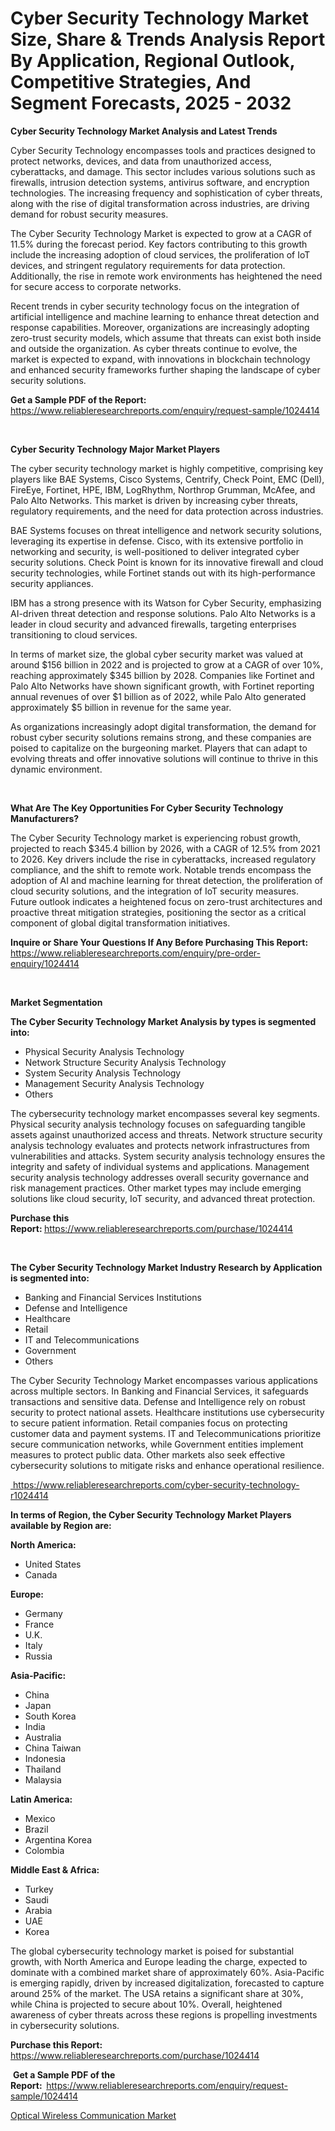 <p><h1>Cyber Security Technology Market Size, Share & Trends Analysis Report By Application, Regional Outlook, Competitive Strategies, And Segment Forecasts, 2025 - 2032</h1></p><p><strong>Cyber Security Technology Market Analysis and Latest Trends</strong></p>
<p><p>Cyber Security Technology encompasses tools and practices designed to protect networks, devices, and data from unauthorized access, cyberattacks, and damage. This sector includes various solutions such as firewalls, intrusion detection systems, antivirus software, and encryption technologies. The increasing frequency and sophistication of cyber threats, along with the rise of digital transformation across industries, are driving demand for robust security measures.</p><p>The Cyber Security Technology Market is expected to grow at a CAGR of 11.5% during the forecast period. Key factors contributing to this growth include the increasing adoption of cloud services, the proliferation of IoT devices, and stringent regulatory requirements for data protection. Additionally, the rise in remote work environments has heightened the need for secure access to corporate networks.</p><p>Recent trends in cyber security technology focus on the integration of artificial intelligence and machine learning to enhance threat detection and response capabilities. Moreover, organizations are increasingly adopting zero-trust security models, which assume that threats can exist both inside and outside the organization. As cyber threats continue to evolve, the market is expected to expand, with innovations in blockchain technology and enhanced security frameworks further shaping the landscape of cyber security solutions.</p></p>
<p><strong>Get a Sample PDF of the Report:&nbsp;</strong> <a href="https://www.reliableresearchreports.com/enquiry/request-sample/1024414?utm_campaign=2216&utm_medium=2&utm_source=Github&utm_content=ia&utm_term=06032025&utm_id=cyber-security-technology">https://www.reliableresearchreports.com/enquiry/request-sample/1024414</a></p>
<p>&nbsp;</p>
<p><strong>Cyber Security Technology Major Market Players</strong></p>
<p><p>The cyber security technology market is highly competitive, comprising key players like BAE Systems, Cisco Systems, Centrify, Check Point, EMC (Dell), FireEye, Fortinet, HPE, IBM, LogRhythm, Northrop Grumman, McAfee, and Palo Alto Networks. This market is driven by increasing cyber threats, regulatory requirements, and the need for data protection across industries.</p><p>BAE Systems focuses on threat intelligence and network security solutions, leveraging its expertise in defense. Cisco, with its extensive portfolio in networking and security, is well-positioned to deliver integrated cyber security solutions. Check Point is known for its innovative firewall and cloud security technologies, while Fortinet stands out with its high-performance security appliances.</p><p>IBM has a strong presence with its Watson for Cyber Security, emphasizing AI-driven threat detection and response solutions. Palo Alto Networks is a leader in cloud security and advanced firewalls, targeting enterprises transitioning to cloud services.</p><p>In terms of market size, the global cyber security market was valued at around $156 billion in 2022 and is projected to grow at a CAGR of over 10%, reaching approximately $345 billion by 2028. Companies like Fortinet and Palo Alto Networks have shown significant growth, with Fortinet reporting annual revenues of over $1 billion as of 2022, while Palo Alto generated approximately $5 billion in revenue for the same year.</p><p>As organizations increasingly adopt digital transformation, the demand for robust cyber security solutions remains strong, and these companies are poised to capitalize on the burgeoning market. Players that can adapt to evolving threats and offer innovative solutions will continue to thrive in this dynamic environment.</p></p>
<p>&nbsp;</p>
<p><strong>What Are The Key Opportunities For Cyber Security Technology Manufacturers?</strong></p>
<p><p>The Cyber Security Technology market is experiencing robust growth, projected to reach $345.4 billion by 2026, with a CAGR of 12.5% from 2021 to 2026. Key drivers include the rise in cyberattacks, increased regulatory compliance, and the shift to remote work. Notable trends encompass the adoption of AI and machine learning for threat detection, the proliferation of cloud security solutions, and the integration of IoT security measures. Future outlook indicates a heightened focus on zero-trust architectures and proactive threat mitigation strategies, positioning the sector as a critical component of global digital transformation initiatives.</p></p>
<p><strong>Inquire or Share Your Questions If Any Before Purchasing This Report:</strong> <a href="https://www.reliableresearchreports.com/enquiry/pre-order-enquiry/1024414?utm_campaign=2216&utm_medium=2&utm_source=Github&utm_content=ia&utm_term=06032025&utm_id=cyber-security-technology">https://www.reliableresearchreports.com/enquiry/pre-order-enquiry/1024414</a></p>
<p>&nbsp;</p>
<p><strong>Market Segmentation</strong></p>
<p><strong>The Cyber Security Technology Market Analysis by types is segmented into:</strong></p>
<p><ul><li>Physical Security Analysis Technology</li><li>Network Structure Security Analysis Technology</li><li>System Security Analysis Technology</li><li>Management Security Analysis Technology</li><li>Others</li></ul></p>
<p><p>The cybersecurity technology market encompasses several key segments. Physical security analysis technology focuses on safeguarding tangible assets against unauthorized access and threats. Network structure security analysis technology evaluates and protects network infrastructures from vulnerabilities and attacks. System security analysis technology ensures the integrity and safety of individual systems and applications. Management security analysis technology addresses overall security governance and risk management practices. Other market types may include emerging solutions like cloud security, IoT security, and advanced threat protection.</p></p>
<p><strong>Purchase this Report:&nbsp;</strong><a href="https://www.reliableresearchreports.com/purchase/1024414?utm_campaign=2216&utm_medium=2&utm_source=Github&utm_content=ia&utm_term=06032025&utm_id=cyber-security-technology">https://www.reliableresearchreports.com/purchase/1024414</a></p>
<p>&nbsp;</p>
<p><strong>The Cyber Security Technology Market Industry Research by Application is segmented into:</strong></p>
<p><ul><li>Banking and Financial Services Institutions</li><li>Defense and Intelligence</li><li>Healthcare</li><li>Retail</li><li>IT and Telecommunications</li><li>Government</li><li>Others</li></ul></p>
<p><p>The Cyber Security Technology Market encompasses various applications across multiple sectors. In Banking and Financial Services, it safeguards transactions and sensitive data. Defense and Intelligence rely on robust security to protect national assets. Healthcare institutions use cybersecurity to secure patient information. Retail companies focus on protecting customer data and payment systems. IT and Telecommunications prioritize secure communication networks, while Government entities implement measures to protect public data. Other markets also seek effective cybersecurity solutions to mitigate risks and enhance operational resilience.</p></p>
<p><a href="https://www.reliableresearchreports.com/cyber-security-technology-r1024414?utm_campaign=2216&utm_medium=2&utm_source=Github&utm_content=ia&utm_term=06032025&utm_id=cyber-security-technology">&nbsp;https://www.reliableresearchreports.com/cyber-security-technology-r1024414</a></p>
<p><strong>In terms of Region, the Cyber Security Technology Market Players available by Region are:</strong></p>
<p>
    <p> <strong> North America: </strong>
        <ul>
            <li>United States</li>
            <li>Canada</li>
        </ul>
        </p> 
    <p> <strong> Europe: </strong>
        <ul>
            <li>Germany</li>
            <li>France</li>
            <li>U.K.</li>
            <li>Italy</li>
            <li>Russia</li>
        </ul>
        </p> 
    <p> <strong> Asia-Pacific: </strong>
        <ul>
            <li>China</li>
            <li>Japan</li>
            <li>South Korea</li>
            <li>India</li>
            <li>Australia</li>
            <li>China Taiwan</li>
            <li>Indonesia</li>
            <li>Thailand</li>
            <li>Malaysia</li>
        </ul>
        </p> 
    <p> <strong> Latin America: </strong>
        <ul>
            <li>Mexico</li>
            <li>Brazil</li>
            <li>Argentina Korea</li>
            <li>Colombia</li>
        </ul>
        </p> 
    <p> <strong> Middle East & Africa: </strong>
        <ul>
            <li>Turkey</li>
            <li>Saudi</li>
            <li>Arabia</li>
            <li>UAE</li>
            <li>Korea</li>
        </ul>
    </p>
    </p>
<p><p>The global cybersecurity technology market is poised for substantial growth, with North America and Europe leading the charge, expected to dominate with a combined market share of approximately 60%. Asia-Pacific is emerging rapidly, driven by increased digitalization, forecasted to capture around 25% of the market. The USA retains a significant share at 30%, while China is projected to secure about 10%. Overall, heightened awareness of cyber threats across these regions is propelling investments in cybersecurity solutions.</p></p>
<p><strong>Purchase this Report: </strong><a href="https://www.reliableresearchreports.com/purchase/1024414?utm_campaign=2216&utm_medium=2&utm_source=Github&utm_content=ia&utm_term=06032025&utm_id=cyber-security-technology">https://www.reliableresearchreports.com/purchase/1024414</a></p>
<p>&nbsp;<strong>Get a Sample PDF of the Report:&nbsp;&nbsp;</strong><a href="https://www.reliableresearchreports.com/enquiry/request-sample/1024414?utm_campaign=2216&utm_medium=2&utm_source=Github&utm_content=ia&utm_term=06032025&utm_id=cyber-security-technology">https://www.reliableresearchreports.com/enquiry/request-sample/1024414</a></p>
<p><strong></strong></p>
<p><p><a href="https://github.com/ygfu6u/Market-Research-Report-List-1/blob/main/optical-wireless-communication-market.md?utm_campaign=2216&utm_medium=2&utm_source=Github&utm_content=ia&utm_term=06032025&utm_id=cyber-security-technology">Optical Wireless Communication Market</a></p></p>